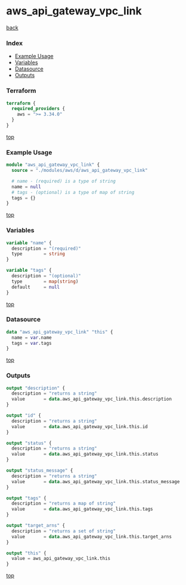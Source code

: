# aws_api_gateway_vpc_link

[back](../aws.md)

### Index

- [Example Usage](#example-usage)
- [Variables](#variables)
- [Datasource](#datasource)
- [Outputs](#outputs)

### Terraform

```terraform
terraform {
  required_providers {
    aws = ">= 3.34.0"
  }
}
```

[top](#index)

### Example Usage

```terraform
module "aws_api_gateway_vpc_link" {
  source = "./modules/aws/d/aws_api_gateway_vpc_link"

  # name - (required) is a type of string
  name = null
  # tags - (optional) is a type of map of string
  tags = {}
}
```

[top](#index)

### Variables

```terraform
variable "name" {
  description = "(required)"
  type        = string
}

variable "tags" {
  description = "(optional)"
  type        = map(string)
  default     = null
}
```

[top](#index)

### Datasource

```terraform
data "aws_api_gateway_vpc_link" "this" {
  name = var.name
  tags = var.tags
}
```

[top](#index)

### Outputs

```terraform
output "description" {
  description = "returns a string"
  value       = data.aws_api_gateway_vpc_link.this.description
}

output "id" {
  description = "returns a string"
  value       = data.aws_api_gateway_vpc_link.this.id
}

output "status" {
  description = "returns a string"
  value       = data.aws_api_gateway_vpc_link.this.status
}

output "status_message" {
  description = "returns a string"
  value       = data.aws_api_gateway_vpc_link.this.status_message
}

output "tags" {
  description = "returns a map of string"
  value       = data.aws_api_gateway_vpc_link.this.tags
}

output "target_arns" {
  description = "returns a set of string"
  value       = data.aws_api_gateway_vpc_link.this.target_arns
}

output "this" {
  value = aws_api_gateway_vpc_link.this
}
```

[top](#index)